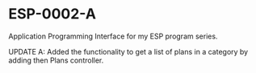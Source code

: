 # ESP-0002-A
 Application Programming Interface for my ESP program series.

UPDATE A: Added the functionality to get a list of plans in a category
by adding then Plans controller.

